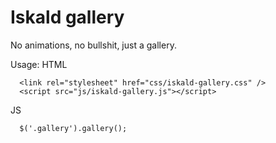 # Iskald gallery

No animations, no bullshit, just a gallery.

Usage:
HTML
```
  <link rel="stylesheet" href="css/iskald-gallery.css" />
  <script src="js/iskald-gallery.js"></script>
```
JS
```
  $('.gallery').gallery();
```
